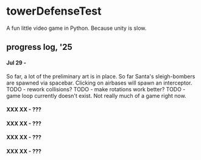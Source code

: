 # towerDefenseTest

A fun little video game in Python. Because unity is slow.

## progress log, '25
#### Jul 29 - 
So far, a lot of the preliminary art is in place. 
So far Santa's sleigh-bombers are spawned via spacebar. 
Clicking on airbases will spawn an interceptor. 
TODO - rework collisions?
TODO - make rotations work better?
TODO - game loop currently doesn't exist. Not really much of a game right now.

#### XXX XX - ???
#### XXX XX - ???
#### XXX XX - ???
#### XXX XX - ???
